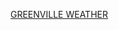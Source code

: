 <a class="weatherwidget-io" href="https://forecast7.com/en/35d61n77d37/greenville/?unit=us" data-label_1="GREENVILLE" data-label_2="WEATHER" data-icons="Climacons Animated" data-theme="salmon" data-basecolor="#f19c79" data-textcolor="#ffffff" data-lowcolor="#fffdfd" data-suncolor="#ead2ac" data-mooncolor="#e6b89c" data-cloudfill="" >GREENVILLE WEATHER</a>
<script>
!function(d,s,id){var js,fjs=d.getElementsByTagName(s)[0];if(!d.getElementById(id)){js=d.createElement(s);js.id=id;js.src='https://weatherwidget.io/js/widget.min.js';fjs.parentNode.insertBefore(js,fjs);}}(document,'script','weatherwidget-io-js');
</script>
